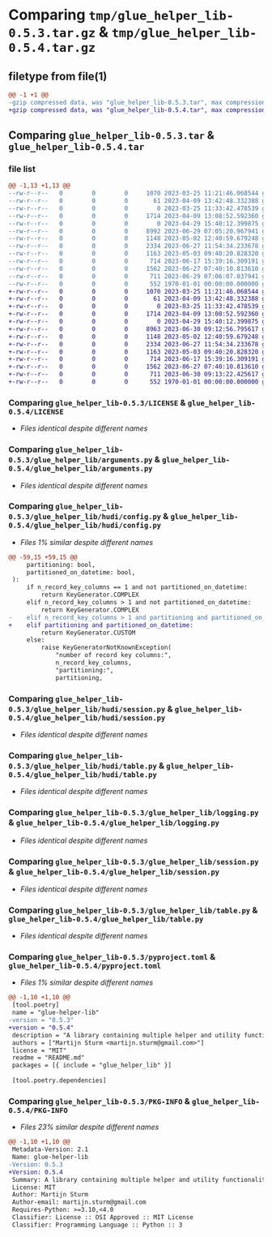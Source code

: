 # Comparing `tmp/glue_helper_lib-0.5.3.tar.gz` & `tmp/glue_helper_lib-0.5.4.tar.gz`

## filetype from file(1)

```diff
@@ -1 +1 @@
-gzip compressed data, was "glue_helper_lib-0.5.3.tar", max compression
+gzip compressed data, was "glue_helper_lib-0.5.4.tar", max compression
```

## Comparing `glue_helper_lib-0.5.3.tar` & `glue_helper_lib-0.5.4.tar`

### file list

```diff
@@ -1,13 +1,13 @@
--rw-r--r--   0        0        0     1070 2023-03-25 11:21:46.068544 glue_helper_lib-0.5.3/LICENSE
--rw-r--r--   0        0        0       61 2023-04-09 13:42:48.332388 glue_helper_lib-0.5.3/README.md
--rw-r--r--   0        0        0        0 2023-03-25 11:33:42.478539 glue_helper_lib-0.5.3/glue_helper_lib/__init__.py
--rw-r--r--   0        0        0     1714 2023-04-09 13:08:52.592360 glue_helper_lib-0.5.3/glue_helper_lib/arguments.py
--rw-r--r--   0        0        0        0 2023-04-29 15:40:12.399875 glue_helper_lib-0.5.3/glue_helper_lib/hudi/__init__.py
--rw-r--r--   0        0        0     8992 2023-06-29 07:05:20.967941 glue_helper_lib-0.5.3/glue_helper_lib/hudi/config.py
--rw-r--r--   0        0        0     1148 2023-05-02 12:40:59.679248 glue_helper_lib-0.5.3/glue_helper_lib/hudi/session.py
--rw-r--r--   0        0        0     2334 2023-06-27 11:54:34.233678 glue_helper_lib-0.5.3/glue_helper_lib/hudi/table.py
--rw-r--r--   0        0        0     1163 2023-05-03 09:40:20.828320 glue_helper_lib-0.5.3/glue_helper_lib/logging.py
--rw-r--r--   0        0        0      714 2023-06-17 15:39:16.309191 glue_helper_lib-0.5.3/glue_helper_lib/session.py
--rw-r--r--   0        0        0     1562 2023-06-27 07:40:10.813610 glue_helper_lib-0.5.3/glue_helper_lib/table.py
--rw-r--r--   0        0        0      711 2023-06-29 07:06:07.037941 glue_helper_lib-0.5.3/pyproject.toml
--rw-r--r--   0        0        0      552 1970-01-01 00:00:00.000000 glue_helper_lib-0.5.3/PKG-INFO
+-rw-r--r--   0        0        0     1070 2023-03-25 11:21:46.068544 glue_helper_lib-0.5.4/LICENSE
+-rw-r--r--   0        0        0       61 2023-04-09 13:42:48.332388 glue_helper_lib-0.5.4/README.md
+-rw-r--r--   0        0        0        0 2023-03-25 11:33:42.478539 glue_helper_lib-0.5.4/glue_helper_lib/__init__.py
+-rw-r--r--   0        0        0     1714 2023-04-09 13:08:52.592360 glue_helper_lib-0.5.4/glue_helper_lib/arguments.py
+-rw-r--r--   0        0        0        0 2023-04-29 15:40:12.399875 glue_helper_lib-0.5.4/glue_helper_lib/hudi/__init__.py
+-rw-r--r--   0        0        0     8963 2023-06-30 09:12:56.795617 glue_helper_lib-0.5.4/glue_helper_lib/hudi/config.py
+-rw-r--r--   0        0        0     1148 2023-05-02 12:40:59.679248 glue_helper_lib-0.5.4/glue_helper_lib/hudi/session.py
+-rw-r--r--   0        0        0     2334 2023-06-27 11:54:34.233678 glue_helper_lib-0.5.4/glue_helper_lib/hudi/table.py
+-rw-r--r--   0        0        0     1163 2023-05-03 09:40:20.828320 glue_helper_lib-0.5.4/glue_helper_lib/logging.py
+-rw-r--r--   0        0        0      714 2023-06-17 15:39:16.309191 glue_helper_lib-0.5.4/glue_helper_lib/session.py
+-rw-r--r--   0        0        0     1562 2023-06-27 07:40:10.813610 glue_helper_lib-0.5.4/glue_helper_lib/table.py
+-rw-r--r--   0        0        0      711 2023-06-30 09:13:22.425617 glue_helper_lib-0.5.4/pyproject.toml
+-rw-r--r--   0        0        0      552 1970-01-01 00:00:00.000000 glue_helper_lib-0.5.4/PKG-INFO
```

### Comparing `glue_helper_lib-0.5.3/LICENSE` & `glue_helper_lib-0.5.4/LICENSE`

 * *Files identical despite different names*

### Comparing `glue_helper_lib-0.5.3/glue_helper_lib/arguments.py` & `glue_helper_lib-0.5.4/glue_helper_lib/arguments.py`

 * *Files identical despite different names*

### Comparing `glue_helper_lib-0.5.3/glue_helper_lib/hudi/config.py` & `glue_helper_lib-0.5.4/glue_helper_lib/hudi/config.py`

 * *Files 1% similar despite different names*

```diff
@@ -59,15 +59,15 @@
     partitioning: bool,
     partitioned_on_datetime: bool,
 ):
     if n_record_key_columns == 1 and not partitioned_on_datetime:
         return KeyGenerator.COMPLEX
     elif n_record_key_columns > 1 and not partitioned_on_datetime:
         return KeyGenerator.COMPLEX
-    elif n_record_key_columns > 1 and partitioning and partitioned_on_datetime:
+    elif partitioning and partitioned_on_datetime:
         return KeyGenerator.CUSTOM
     else:
         raise KeyGeneratorNotKnownException(
             "number of record key columns:",
             n_record_key_columns,
             "partitioning:",
             partitioning,
```

### Comparing `glue_helper_lib-0.5.3/glue_helper_lib/hudi/session.py` & `glue_helper_lib-0.5.4/glue_helper_lib/hudi/session.py`

 * *Files identical despite different names*

### Comparing `glue_helper_lib-0.5.3/glue_helper_lib/hudi/table.py` & `glue_helper_lib-0.5.4/glue_helper_lib/hudi/table.py`

 * *Files identical despite different names*

### Comparing `glue_helper_lib-0.5.3/glue_helper_lib/logging.py` & `glue_helper_lib-0.5.4/glue_helper_lib/logging.py`

 * *Files identical despite different names*

### Comparing `glue_helper_lib-0.5.3/glue_helper_lib/session.py` & `glue_helper_lib-0.5.4/glue_helper_lib/session.py`

 * *Files identical despite different names*

### Comparing `glue_helper_lib-0.5.3/glue_helper_lib/table.py` & `glue_helper_lib-0.5.4/glue_helper_lib/table.py`

 * *Files identical despite different names*

### Comparing `glue_helper_lib-0.5.3/pyproject.toml` & `glue_helper_lib-0.5.4/pyproject.toml`

 * *Files 1% similar despite different names*

```diff
@@ -1,10 +1,10 @@
 [tool.poetry]
 name = "glue-helper-lib"
-version = "0.5.3"
+version = "0.5.4"
 description = "A library containing multiple helper and utility functionalities for AWS Glue"
 authors = ["Martijn Sturm <martijn.sturm@gmail.com>"]
 license = "MIT"
 readme = "README.md"
 packages = [{ include = "glue_helper_lib" }]
 
 [tool.poetry.dependencies]
```

### Comparing `glue_helper_lib-0.5.3/PKG-INFO` & `glue_helper_lib-0.5.4/PKG-INFO`

 * *Files 23% similar despite different names*

```diff
@@ -1,10 +1,10 @@
 Metadata-Version: 2.1
 Name: glue-helper-lib
-Version: 0.5.3
+Version: 0.5.4
 Summary: A library containing multiple helper and utility functionalities for AWS Glue
 License: MIT
 Author: Martijn Sturm
 Author-email: martijn.sturm@gmail.com
 Requires-Python: >=3.10,<4.0
 Classifier: License :: OSI Approved :: MIT License
 Classifier: Programming Language :: Python :: 3
```


